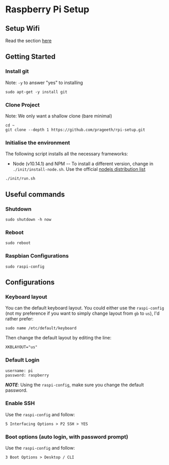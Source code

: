 # Raspberry Pi Setup

## Setup Wifi

Read the section [here](https://github.com/prageeth/rpi-setup/blob/master/network)

## Getting Started

### Install git

Note: `-y` to answer "yes" to installing

```
sudo apt-get -y install git
```

### Clone Project

Note: We only want a shallow clone (bare minimal)

```
cd ~
git clone --depth 1 https://github.com/prageeth/rpi-setup.git
```

### Initialise the environment

The following script installs all the necessary frameworks:
- Node (v10.14.1) and NPM 
-- To install a different version, change in `./init/install-node.sh`. Use the official [nodejs distribution list](https://nodejs.org/dist/)

```
./init/run.sh
```

## Useful commands

### Shutdown

```
sudo shutdown -h now
```

### Reboot

```
sudo reboot
```

### Raspbian Configurations

```
sudo raspi-config
```

## Configurations

### Keyboard layout

You can the default keyboard layout. You could either use the `raspi-config` (not my preference if you want to simply change layout from `gb` to `us`), I'd rather prefer:

```
sudo name /etc/default/keyboard
```
Then change the default layout by editing the line:
```
XKBLAYOUT="us"
```

### Default Login

```
username: pi
password: raspberry
```

***NOTE***: Using the `raspi-config`, make sure you change the default password.

### Enable SSH

Use the `raspi-config` and follow:
```
5 Interfacing Options > P2 SSH > YES
```

### Boot options (auto login, with password prompt)

Use the `raspi-config` and follow:
```
3 Boot Options > Desktop / CLI
```